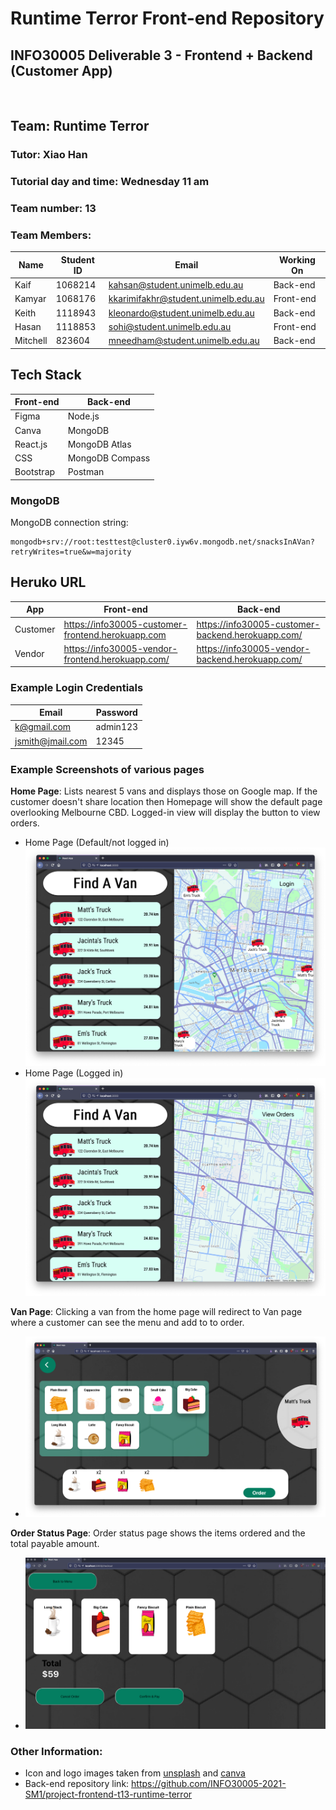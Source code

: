 # Runtime Terror Front-end Repository
## INFO30005 Deliverable 3 - Frontend + Backend (Customer App)


<br>

## Team: Runtime Terror

### Tutor: Xiao Han

### Tutorial day and time: Wednesday 11 am

### Team number: 13

### Team Members:

| Name     | Student ID | Email                               | Working On |
| -------- | ---------- | ----------------------------------- | ---------- |
| Kaif     | 1068214    | kahsan@student.unimelb.edu.au       | Back-end   |
| Kamyar   | 1068176    | kkarimifakhr@student.unimelb.edu.au | Front-end  |
| Keith    | 1118943    | kleonardo@student.unimelb.edu.au    | Back-end   |
| Hasan    | 1118853    | sohi@student.unimelb.edu.au         | Front-end  |
| Mitchell | 823604     | mneedham@student.unimelb.edu.au     | Back-end   |

## Tech Stack

| Front-end | Back-end|
| --------- | ------- |
| Figma | Node.js|
| Canva | MongoDB|
| React.js | MongoDB Atlas |
| CSS | MongoDB Compass |
| Bootstrap | Postman |

### MongoDB
MongoDB connection string:

    mongodb+srv://root:testtest@cluster0.iyw6v.mongodb.net/snacksInAVan?retryWrites=true&w=majority


## Heruko URL
| App | Front-end | Back-end |
| --- | --------- | -------- |
| Customer | https://info30005-customer-frontend.herokuapp.com | https://info30005-customer-backend.herokuapp.com/ |
| Vendor | https://info30005-vendor-frontend.herokuapp.com/ | https://info30005-vendor-backend.herokuapp.com/ |



### Example Login Credentials
| Email | Password|
| --- | --- |
|k@gmail.com|admin123|
|jsmith@jmail.com|12345|

### Example Screenshots of various pages

**Home Page**: Lists nearest 5 vans and displays those on Google map. If the customer doesn't share location then Homepage will show the default page overlooking Melbourne CBD. Logged-in view will display the button to view orders.
* Home Page (Default/not logged in)
    <img src="resources/homepagedefault.png" alt="Find a van page. Nearest 5 vans listed and displayed on the map">
* Home Page (Logged in)
    <img src="resources/hopmepageloggedin.png" alt="Find a van page. Nearest 5 vans listed and displayed on the map">


**Van Page**: Clicking a van from the home page will redirect to Van page where a customer can see the menu and add to to order.
-   <img src="resources/vanpage.png" alt="Van Page">

**Order Status Page**: Order status page shows the items ordered and the total payable amount.
- <img src="resources/orderstatus.png" alt="Order Status Page">










### Other Information:
-   Icon and logo images taken from [unsplash](https://unsplash.com/) and [canva](https://www.canva.com/)
-   Back-end repository link: https://github.com/INFO30005-2021-SM1/project-frontend-t13-runtime-terror
